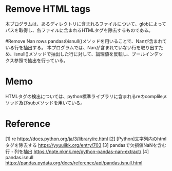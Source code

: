 # Remove HTML tags
本プログラムは、あるディレクトリに含まれるファイルについて、globによってパスを取得し、各ファイルに含まれるHTMLタグを除去するものである。

#Remove Nan rows
pandasのisnull()メソッドを用いることで、Nanが含まれている行を抽出する。
本プログラムでは、Nanが含まれていない行を取り出すため、isnull()メソッドで抽出した行に対して、論理値を反転し、ブールインデックス参照で抽出を行っている。

# Memo
HTMLタグの検出については、python標準ライブラリに含まれるreのcomplileメソッド及びsubメソッドを用いている。

# Reference
[1] re
https://docs.python.org/ja/3/library/re.html
[2] [Python]文字列内のhtmlタグを除去する
https://yyuuiikk.org/entry/703
[3] pandasで欠損値NaNを含む行・列を抽出
https://note.nkmk.me/python-pandas-nan-extract/
[4] pandas.isnull
https://pandas.pydata.org/docs/reference/api/pandas.isnull.html
